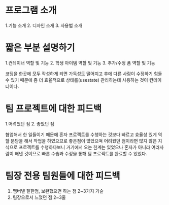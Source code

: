# 프로그램 소개

1.기능 소개 2. 디자인 소개 3. 사용법 소개

# 짧은 부분 설명하기

1.컨테이너 역할 및 기능 2. 학생 아이템 역할 및 기능 3. 추가/수정 폼 역할 및 기능

코딩을 한곳에 모두 작성하게 되면 가독성도 떨어지고 후에 다른 사람이 수정하기 힘들수 있기 때문에 좀 더 효율적으로 상태를(usestate) 관리하는데 사용하는 것이 컨테이너이다.

# 팀 프로젝트에 대한 피드백

1.어려웠던 점 2. 좋았던 점

협업해서 한 일들이기 때문에 혼자 프로젝트를 수행하는 것보다 빠르고 효율성 있게 역할 분담을 해서 작업을 하였으므로 좋은점이 많았으며 어려웠던 점이라면 많지 않은 지식으로 프로젝트를 수행하다보니 거기에서 오는 한계는 있었으나 혼자가 아니라 여러사람이 해낸 것이므로 빠른 수습과 수정을 통해 팀 프로젝트를 완료할 수 있었다.

# 팀장 전용 팀원들에 대한 피드백

1. 멤버별 잘한점, 보완했으면 하는 점 2~3가지 기술
2. 팀장으로서 느꼈던 점 2~3줄
